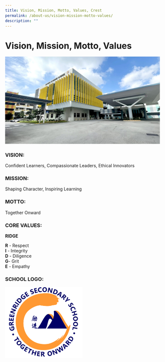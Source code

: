 ```yaml
---
title: Vision, Mission, Motto, Values, Crest
permalink: /about-us/vision-mission-motto-values/
description: ""
---
```

# **Vision, Mission, Motto, Values**

![](/images/Greenridge%20Secondary%20School%20Name%20%20Logo.jpg)


### VISION:
Confident Learners, Compassionate Leaders, Ethical Innovators

### MISSION:
Shaping Character, Inspiring Learning

### MOTTO:
Together Onward

### CORE VALUES:
**RIDGE**

**R** \- Respect  
**I** \- Integrity  
**D** \- Diligence  
**G**\- Grit  
**E** \- Empathy



### SCHOOL LOGO:


<img src="/images/School%20Logo.png" style="width:50%">
